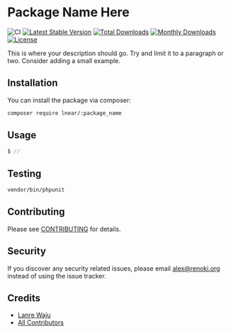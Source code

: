 # Package Name Here

![CI](https://github.com/lnear-dev/:package_name/workflows/CI/badge.svg?branch=master)
[![Latest Stable Version](https://poser.pugx.org/lnear-dev/:package_name/v/stable)](https://packagist.org/packages/lnear-dev/:package_name)
[![Total Downloads](https://poser.pugx.org/lnear-dev/:package_name/downloads)](https://packagist.org/packages/lnear-dev/:package_name)
[![Monthly Downloads](https://poser.pugx.org/lnear-dev/:package_name/d/monthly)](https://packagist.org/packages/lnear-dev/:package_name)
[![License](https://poser.pugx.org/lnear-dev/:package_name/license)](https://packagist.org/packages/lnear-dev/:package_name)

This is where your description should go. Try and limit it to a paragraph or two. Consider adding a small example.

## Installation

You can install the package via composer:

```bash
composer require lnear/:package_name
```

## Usage

```php
$ //
```

## Testing

```bash
vendor/bin/phpunit
```

## Contributing

Please see [CONTRIBUTING](CONTRIBUTING.md) for details.

## Security

If you discover any security related issues, please email alex@renoki.org instead of using the issue tracker.

## Credits

- [Lanre Waju](https://github.com/oplanre)
- [All Contributors](../../contributors)
